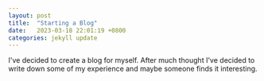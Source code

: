 ```yaml
---
layout: post
title:  "Starting a Blog"
date:   2023-03-18 22:01:19 +0800
categories: jekyll update
---
```

I've decided to create a blog for myself. After much thought I've decided to write down some of my experience and maybe someone finds it interesting.

[github]: https://github.com/dambar08
[github2]: https://github.com/onlinegrave
